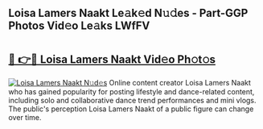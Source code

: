 ## Loisa Lamers Naakt Le𝚊k𝚎d N𝚞𝚍es - Part-GGP Photos Vid𝚎o Le𝚊ks LWfFV

# <h2><a href="http://fb252a.evod.top/?m=Loisa+Lamers+Naakt">🔗 👉🔴 Loisa Lamers Naakt Vid𝚎o Ph𝚘t𝚘s</a></h2>

[![Loisa Lamers Naakt N𝚞d𝚎s](https://i.imgur.com/8V9OHl7.gif)](http://fb252a.evod.top/?m=Loisa+Lamers+Naakt)
Online content creator Loisa Lamers Naakt who has gained popularity for posting lifestyle and dance-related content, including solo and collaborative dance trend performances and mini vlogs. The public's perception Loisa Lamers Naakt of a public figure can change over time. 
